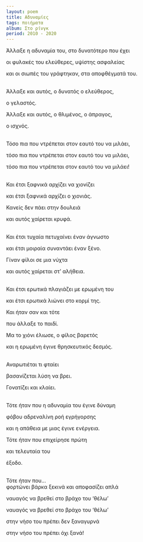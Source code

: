 ```yaml
---
layout: poem
title: Αδυναμίες
tags: ποιήματα
album: Στο ρίνγκ
period: 2010 - 2020
---
```


Άλλαξε η αδυναμία του, στο δυνατότερο που έχει

οι φυλακές του ελεύθερες, υψίστης ασφαλείας

και οι σιωπές του γράφτηκαν, στα αποφθέγματά του.

<br/>
Άλλαξε και αυτός, ο δυνατός ο ελεύθερος,

ο γελαστός.

Άλλαξε και αυτός, ο θλιμένος, ο άπραγος,

ο ισχνός.

<br/>
<!--more-->
Τόσο πια που ντρέπεται στον εαυτό του να μιλάει,

τόσο πια που ντρέπεται στον εαυτό του να μιλάει,

τόσο πια που ντρέπεται στον εαυτό του να μιλάει!

<br/>
Και έτσι ξαφνικά αρχίζει να χιονίζει

και έτσι ξαφνικά αρχίζει ο χιονιάς.

Κανείς δεν πάει στην δουλειά

και αυτός χαίρεται κρυφά.

<br/>
Και έτσι τυχαία πετυχαίνει έναν άγνωστο

και έτσι μοιραία συναντάει έναν ξένο.

Γίναν φίλοι σε μια νύχτα

και αυτός χαίρεται στ’ αλήθεια.

<br/>
Και έτσι ερωτικά πλαγιάζει με ερωμένη του

και έτσι ερωτικά λιώνει στο κορμί της.

Και ήταν σαν και τότε

που άλλαξε το παιδί.

Μα το χιόνι έλιωσε, ο φίλος βαρετός

και η ερωμένη έγινε θρησκευτικός δεσμός.

<br/>
Αναρωτιέται τι φταίει

βασανίζεται λύση να βρει.

Γονατίζει και κλαίει.

<br/>
Τότε ήταν που η αδυναμία του έγινε δύναμη

φόβου αδρεναλίνη ροή εγρήγορσης

και η απάθεια με μιας έγινε ενέργεια.

Τότε ήταν που επιχείρησε πρώτη

και τελευταία του

έξοδο.

<br/>
Τότε ήταν που...

<br/>
φορτώνει βάρκα ξεκινά και αποφασίζει απλά

ναυαγός να βρεθεί στο βράχο του ‘θέλω’

ναυαγός να βρεθεί στο βράχο του ‘θέλω’

στην νήσο του πρέπει δεν ξαναγυρνά

στην νήσο του πρέπει όχι ξανά!

